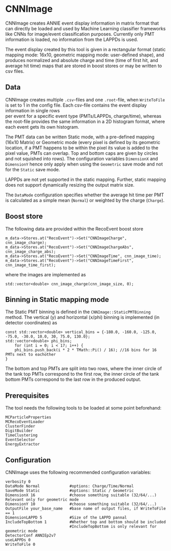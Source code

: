 # CNNImage

CNNImage creates ANNIE event display information in matrix format that
can directly be loaded and used by Machine Learning classifier frameworks like CNNs for image/event 
classification purposes. Currently only PMT information is loaded, no information from the LAPPDs is used.

The event display created by this tool is given in a rectangular format (static mapping mode: 16x10, 
geometric mapping mode: user-defined shape), and produces normalized and absolute charge and time 
(time of first hit, and average hit time) maps that are stored in boost stores or may be written 
to csv files.

## Data

CNNImage creates multiple `.csv`-files and one `.root`-file, when `WriteToFile` 
is set to 1 in the config file. Each csv-file contains the event display information in single rows  
per event for a specific event type (PMTs/LAPPDs, charge/time), whereas the root-file provides the 
same information in a 2D histogram format, where each event gets its own histogram.

The PMT data can be written Static mode, with a pre-defined mapping (16x10 Matrix) or Geometric mode 
(every pixel is defined by its geometric location, if a PMT happens to be within the pixel its value 
is added to the pixel value, PMTs can overlap. Top and bottom caps are given by circles and not 
squished into rows). The configuration variables `DimensionX` and `DimensionY` hence only apply when
using the `Geometric` save mode and not for the `Static` save mode. 

LAPPDs are not yet supported in the static mapping. Further, static mapping does not support 
dynamically resizing the output matrix size. 

The `DataMode` configuration specifies whether the average hit time per PMT is calculated as a simple
mean (`Normal`) or weighted by the charge (`Charge`).

## Boost store
The following data are provided within the RecoEvent boost store
```
m_data->Stores.at("RecoEvent")->Set("CNNImageCharge", cnn_image_charge);
m_data->Stores.at("RecoEvent")->Set("CNNImageChargeAbs", cnn_image_charge_abs);
m_data->Stores.at("RecoEvent")->Set("CNNImageTime", cnn_image_time);
m_data->Stores.at("RecoEvent")->Set("CNNImageTimeFirst", cnn_image_time_first);
```
where the images are implemented as
```
std::vector<double> cnn_image_charge(cnn_image_size, 0);
```

## Binning in Static mapping mode
The Static PMT binning is defined in the `CNNImage::StaticPMTBinning` method. The vertical (y) and 
horizontal (x/phi) binning is implemented (in detector coordinates) as
```
const std::vector<double> vertical_bins = {-180.0, -160.0, -125.0, -75.0, -30.0, 10.0, 30, 75.0, 130.0};
std::vector<double> phi_bins;
    for (int i = 0; i < 17; i++) {
    phi_bins.push_back(i * 2 * TMath::Pi() / 16); //16 bins for 16 PMTs next to eachother
}
```
The bottom and top PMTs are split into two rows, where the inner circle of the tank top PMTs correspond
to the first row, the inner circle of the tank bottom PMTs correspond to the last row in the produced
output.

## Prerequisites
The tool needs the following tools to be loaded at some point beforehand:
```
MCParticleProperties
MCRecoEventLoader
ClusterFinder
DigitBuilder
TimeClustering
EventSelector
EnergyExtractor
```

## Configuration

CNNImage uses the following recommended configuration variables:

```
verbosity 0
DataMode Normal             #options: Charge/Time/Normal
SaveMode Static             #options: Static / Geometric
DimensionX 16               #choose something suitable (32/64/...) Relevant only for geometric mode
DimensionY 10               #choose something suitable (32/64/...)
OutputFile your_base_name   #base name of output files, if WriteToFile == 1
DimensionLAPPD 5            #Size of the LAPPD pannal 
IncludeTopBottom 1          #Whether top and bottom should be included
                            #IncludeTopBottom is only relevant for geometric mode
DetectorConf ANNIEp2v7
useLAPPDs 0                 
WriteToFile 0              
```
